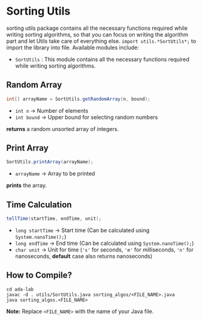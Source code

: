 # Sorting Utils
sorting utils package contains all the necessary functions required while writing sorting algorithms,
so that you can focus on writing the algorithm part and let Utils take care of everything else.
`import utils.*SortUtils*;` to import the library into file.
Available modules include:
- `SortUtils` : This module contains all the necessary functions required while writing sorting algorithms.

## Random Array
```java
int[] arrayName = SortUtils.getRandomArray(n, bound);
```
- `int n` → Number of elements
- `int bound` → Upper bound for selecting random numbers

**returns** a random unsorted array of integers.

## Print Array
```java
SortUtils.printArray(arrayName);
```
- `arrayName` → Array to be printed

**prints** the array.

## Time Calculation
```java
tellTime(startTime, endTime, unit);
```
- `long startTime` → Start time (Can be calculated using `System.nanoTime();`)
- `long endTime` → End time (Can be calculated using `System.nanoTime();`)
- `char unit` → Unit for time (`'s'` for seconds, `'m'` for milliseconds, `'n'` for nanoseconds, **default** case also returns nanoseconds)


## How to Compile?
```batch
cd ada-lab
javac -d . utils/SortUtils.java sorting_algos/<FILE_NAME>.java
java sorting_algos.<FILE_NAME>
```
**Note:** Replace `<FILE_NAME>` with the name of your Java file.